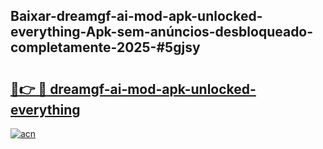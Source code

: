 ## Baixar-dreamgf-ai-mod-apk-unlocked-everything-Apk-sem-anúncios-desbloqueado-completamente-2025-#5gjsy

# <h2><a href="https://ainizakaria.my?title=dreamgf-ai-mod-apk-unlocked-everything&ref=20M">🔗👉 🔴 dreamgf-ai-mod-apk-unlocked-everything</a></h2>

[![acn](https://github.com/user-attachments/assets/0f9c940e-d8b0-45ae-aac7-cd30a18b3e1c)](https://ainizakaria.my?title=dreamgf-ai-mod-apk-unlocked-everything&ref=20M)

